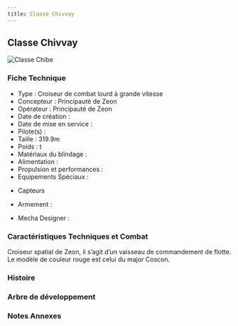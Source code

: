 ```yaml
---
title: Classe Chivvay
---
```


Classe Chivvay
--------------


![Classe Chibe](/images/stories/saga/origin/mechas/chibe-class.png)


### Fiche Technique


- Type : Croiseur de combat lourd à grande vitesse  
- Concepteur : Principauté de Zeon   
- Opérateur : Principauté de Zeon   
- Date de création :   
- Date de mise en service :   
- Pilote(s) :   
- Taille : 319.9m   
- Poids : t   
- Matériaux du blindage :   
- Alimentation :   
- Propulsion et performances :   
- Equipements Spéciaux :


* Capteurs


- Armement :


- Mecha Designer :


### Caractéristiques Techniques et Combat


Croiseur spatial de Zeon, il s’agit d’un vaisseau de commandement de flotte. Le modèle de couleur rouge est celui du major Coscon.


### Histoire


### Arbre de développement


### Notes Annexes

